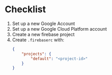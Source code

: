 # Checklist

1. Set up a new Google Account
2. Set up a new Google Cloud Platform account
3. Create a new firebase project
4. Create `.firebaserc` with:
    ```json
    {
        "projects": {
            "default": "<project-id>"
        }
    }
    ```